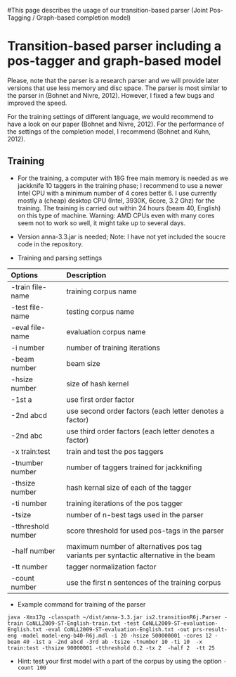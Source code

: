 #This page describes the usage of our transition-based parser (Joint Pos-Tagging / Graph-based completion model)

# Transition-based parser including a pos-tagger and graph-based model #

Please, note that the parser is a research parser and we will provide later versions that use less memory and disc space. The parser is most similar to the parser in (Bohnet and Nivre, 2012). However, I fixed a few bugs and improved the speed.

For the training settings of different language, we would recommend to have a look on our paper (Bohnet and Nivre, 2012). For the performance of the settings of the completion model, I recommend (Bohnet and Kuhn, 2012).


## Training ##

  * For the training, a computer with 18G free main memory is needed as we jackknife 10 taggers in the training phase; I recommend to use a newer  Intel CPU with a minimum number of 4 cores better 6. I use currently mostly a (cheap) desktop CPU (Intel, 3930K, 6core, 3.2 Ghz) for the training. The training is carried out within 24 hours (beam 40, English) on this type of machine. Warning: AMD CPUs even with many cores seem not to work so well, it might take up to several days.

  * Version anna-3.3.jar is needed; Note: I have not yet included the soucre code in the repository.

  * Training and parsing settings

| **Options**               | **Description** |
|:--------------------------|:----------------|
| -train file-name        | training corpus name|
| -test file-name         | testing corpus name|
| -eval file-name         | evaluation corpus name|
| -i number               | number of training iterations |
| -beam number            | beam size |
| -hsize number           | size of hash kernel |
| -1st a                  | use first order factor  |
| -2nd abcd               | use second order factors (each letter denotes a factor)  |
| -2nd abc                | use third order factors (each letter denotes a factor)  |
| -x train:test           | train and test the pos taggers |
| -tnumber number         | number of taggers trained for jackknifing |
| -thsize     number      | hash kernal size of each of the tagger |
| -ti number              | training iterations of the pos tagger |
| -tsize                  | number of n-best tags used in the parser |
| -tthreshold number      | score threshold for used pos-tags in the parser |
| -half number            | maximum number of alternatives pos tag variants per syntactic alternative in the beam|
| -tt number              | tagger normalization factor |
| -count number           | use the first n sentences of the training corpus |


  * Example command for training of the parser
```
java -Xmx17g -classpath ~/dist/anna-3.3.jar is2.transitionR6j.Parser -train CoNLL2009-ST-English-train.txt -test CoNLL2009-ST-evaluation-English.txt -eval CoNLL2009-ST-evaluation-English.txt -out prs-result-eng -model model-eng-b40-R6j.mdl -i 20 -hsize 500000001 -cores 12 -beam 40 -1st a -2nd abcd -3rd ab -tsize -tnumber 10 -ti 10  -x train:test -thsize 90000001 -tthreshold 0.2 -tx 2  -half 2  -tt 25 
```

  * Hint: test your first model with a part of the corpus by using the option `-count 100 `


